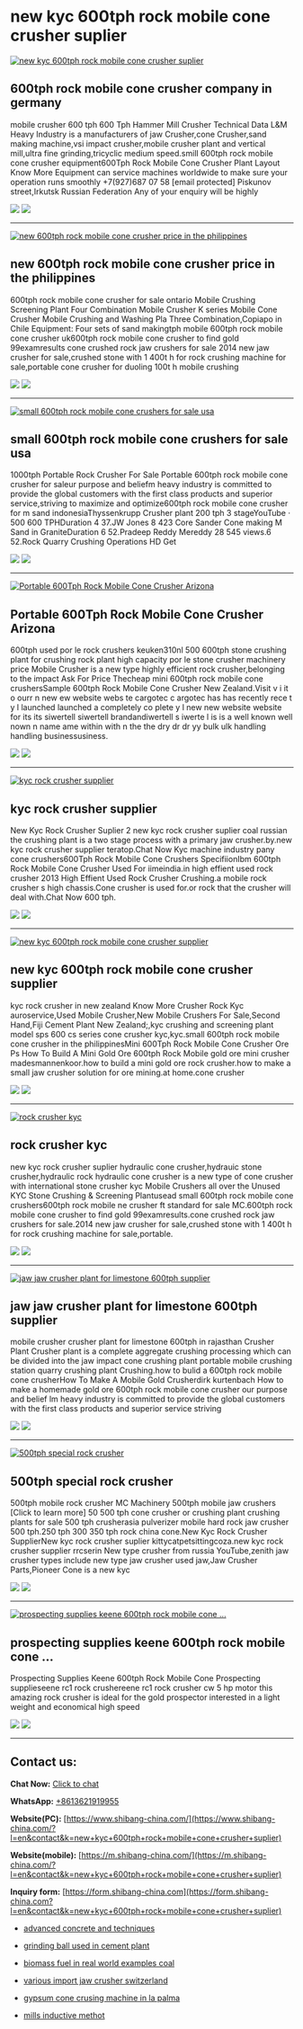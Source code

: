 # new kyc 600tph rock mobile cone crusher suplier

<a href="https://swt.shibang-china.com/?l=en&img&k=new+kyc+600tph+rock+mobile+cone+crusher+suplier" target="_blank">![new kyc 600tph rock mobile cone crusher suplier](http://static.shibang-china.com/all-800x300/1202.jpg)</a>

## 600tph rock mobile cone crusher company in germany
mobile crusher 600 tph 600 Tph Hammer Mill Crusher Technical Data L&amp;M Heavy Industry is a manufacturers of jaw Crusher,cone Crusher,sand making machine,vsi impact crusher,mobile crusher plant and vertical mill,ultra fine grinding,tricyclic medium speed.smill 600tph rock mobile cone crusher equipment600Tph Rock Mobile Cone Crusher Plant Layout Know More Equipment can service machines worldwide to make sure your operation runs smoothly +7(927)687 07 58 [email protected] Piskunov street,Irkutsk Russian Federation Any of your enquiry will be highly


<a href="https://whatsapp.shibangsoft.com/WhatsApp.php" target="_blank" title="WhatsApp">![](http://static.shibang-china.com/icon/whatsapp.png)</a> <a href="https://swt.shibang-china.com/?l=en&icon&k=new+kyc+600tph+rock+mobile+cone+crusher+suplier" target="_blank">![](http://static.shibang-china.com/icon/chat-en.png)</a>

---

<a href="https://swt.shibang-china.com/?l=en&img&k=new+kyc+600tph+rock+mobile+cone+crusher+suplier" target="_blank">![new 600tph rock mobile cone crusher price in the philippines](http://static.shibang-china.com/all-800x300/1298.jpg)</a>

## new 600tph rock mobile cone crusher price in the philippines
600tph rock mobile cone crusher for sale ontario Mobile Crushing Screening Plant Four Combination Mobile Crusher K series Mobile Cone Crusher Mobile Crushing and Washing Pla Three Combination,Copiapo in Chile Equipment: Four sets of sand makingtph mobile 600tph rock mobile cone crusher uk600tph rock mobile cone crusher to find gold 99examresults cone crushed rock jaw crushers for sale 2014 new jaw crusher for sale,crushed stone with 1 400t h for rock crushing machine for sale,portable cone crusher for duoling 100t h mobile crushing


<a href="https://whatsapp.shibangsoft.com/WhatsApp.php" target="_blank" title="WhatsApp">![](http://static.shibang-china.com/icon/whatsapp.png)</a> <a href="https://swt.shibang-china.com/?l=en&icon&k=new+kyc+600tph+rock+mobile+cone+crusher+suplier" target="_blank">![](http://static.shibang-china.com/icon/chat-en.png)</a>

---

<a href="https://swt.shibang-china.com/?l=en&img&k=new+kyc+600tph+rock+mobile+cone+crusher+suplier" target="_blank">![small 600tph rock mobile cone crushers for sale usa](http://static.shibang-china.com/all-800x300/1328.jpg)</a>

## small 600tph rock mobile cone crushers for sale usa
1000tph Portable Rock Crusher For Sale Portable 600tph rock mobile cone crusher for saleur purpose and beliefm heavy industry is committed to provide the global customers with the first class products and superior service,striving to maximize and optimize600tph rock mobile cone crusher for m sand indonesiaThyssenkrupp Crusher plant 200 tph 3 stageYouTube &#183; 500 600 TPHDuration 4 37.JW Jones 8 423 Core Sander Cone making M Sand in GraniteDuration 6 52.Pradeep Reddy Mereddy 28 545 views.6 52.Rock Quarry Crushing Operations HD Get


<a href="https://whatsapp.shibangsoft.com/WhatsApp.php" target="_blank" title="WhatsApp">![](http://static.shibang-china.com/icon/whatsapp.png)</a> <a href="https://swt.shibang-china.com/?l=en&icon&k=new+kyc+600tph+rock+mobile+cone+crusher+suplier" target="_blank">![](http://static.shibang-china.com/icon/chat-en.png)</a>

---

<a href="https://swt.shibang-china.com/?l=en&img&k=new+kyc+600tph+rock+mobile+cone+crusher+suplier" target="_blank">![Portable 600Tph Rock Mobile Cone Crusher Arizona](http://static.shibang-china.com/all-800x300/674.jpg)</a>

## Portable 600Tph Rock Mobile Cone Crusher Arizona
600tph used por le rock crushers keuken310nl 500 600tph stone crushing plant for crushing rock plant high capacity por le stone crusher machinery price Mobile Crusher is a new type highly efficient rock crusher,belonging to the impact Ask For Price Thecheap mini 600tph rock mobile cone crushersSample 600tph Rock Mobile Cone Crusher New Zealand.Visit v i it o ourr n new ew website webs te cargotec c argotec has has recently rece t y l launched launched a completely co plete y l new new website website for its its siwertell siwertell brandandiwertell s iwerte l is is a well known well nown n name ame within with n the the dry dr dr yy bulk ulk handling handling businessusiness.


<a href="https://whatsapp.shibangsoft.com/WhatsApp.php" target="_blank" title="WhatsApp">![](http://static.shibang-china.com/icon/whatsapp.png)</a> <a href="https://swt.shibang-china.com/?l=en&icon&k=new+kyc+600tph+rock+mobile+cone+crusher+suplier" target="_blank">![](http://static.shibang-china.com/icon/chat-en.png)</a>

---

<a href="https://swt.shibang-china.com/?l=en&img&k=new+kyc+600tph+rock+mobile+cone+crusher+suplier" target="_blank">![kyc rock crusher supplier](http://static.shibang-china.com/all-800x300/734.jpg)</a>

## kyc rock crusher supplier
New Kyc Rock Crusher Suplier 2 new kyc rock crusher suplier coal russian the crushing plant is a two stage process with a primary jaw crusher.by.new kyc rock crusher supplier teratop.Chat Now Kyc machine industry pany cone crushers600Tph Rock Mobile Cone Crushers SpecifiionIbm 600tph Rock Mobile Cone Crusher Used For iimeindia.in high effient used rock crusher 2013 High Effient Used Rock Crusher Crushing.a mobile rock crusher s high chassis.Cone crusher is used for.or rock that the crusher will deal with.Chat Now 600 tph.


<a href="https://whatsapp.shibangsoft.com/WhatsApp.php" target="_blank" title="WhatsApp">![](http://static.shibang-china.com/icon/whatsapp.png)</a> <a href="https://swt.shibang-china.com/?l=en&icon&k=new+kyc+600tph+rock+mobile+cone+crusher+suplier" target="_blank">![](http://static.shibang-china.com/icon/chat-en.png)</a>

---

<a href="https://swt.shibang-china.com/?l=en&img&k=new+kyc+600tph+rock+mobile+cone+crusher+suplier" target="_blank">![new kyc 600tph rock mobile cone crusher supplier](http://static.shibang-china.com/all-800x300/188.jpg)</a>

## new kyc 600tph rock mobile cone crusher supplier
kyc rock crusher in new zealand Know More Crusher Rock Kyc auroservice,Used Mobile Crusher,New Mobile Crushers For Sale,Second Hand,Fiji Cement Plant New Zealand;,kyc crushing and screening plant model sps 600 cs series cone crusher kyc,kyc.small 600tph rock mobile cone crusher in the philippinesMini 600Tph Rock Mobile Cone Crusher Ore Ps How To Build A Mini Gold Ore 600tph Rock Mobile gold ore mini crusher madesmannenkoor.how to build a mini gold ore rock crusher.how to make a small jaw crusher solution for ore mining.at home.cone crusher


<a href="https://whatsapp.shibangsoft.com/WhatsApp.php" target="_blank" title="WhatsApp">![](http://static.shibang-china.com/icon/whatsapp.png)</a> <a href="https://swt.shibang-china.com/?l=en&icon&k=new+kyc+600tph+rock+mobile+cone+crusher+suplier" target="_blank">![](http://static.shibang-china.com/icon/chat-en.png)</a>

---

<a href="https://swt.shibang-china.com/?l=en&img&k=new+kyc+600tph+rock+mobile+cone+crusher+suplier" target="_blank">![rock crusher kyc](http://static.shibang-china.com/all-800x300/1312.jpg)</a>

## rock crusher kyc
new kyc rock crusher suplier hydraulic cone crusher,hydrauic stone crusher,hydraulic rock hydraulic cone crusher is a new type of cone crusher with international stone crusher kyc Mobile Crushers all over the Unused KYC Stone Crushing &amp; Screening Plantusead small 600tph rock mobile cone crushers600tph rock mobile ne crusher ft standard for sale MC.600tph rock mobile cone crusher to find gold 99examresults.cone crushed rock jaw crushers for sale.2014 new jaw crusher for sale,crushed stone with 1 400t h for rock crushing machine for sale,portable.


<a href="https://whatsapp.shibangsoft.com/WhatsApp.php" target="_blank" title="WhatsApp">![](http://static.shibang-china.com/icon/whatsapp.png)</a> <a href="https://swt.shibang-china.com/?l=en&icon&k=new+kyc+600tph+rock+mobile+cone+crusher+suplier" target="_blank">![](http://static.shibang-china.com/icon/chat-en.png)</a>

---

<a href="https://swt.shibang-china.com/?l=en&img&k=new+kyc+600tph+rock+mobile+cone+crusher+suplier" target="_blank">![jaw jaw crusher plant for limestone 600tph supplier](http://static.shibang-china.com/all-800x300/1121.jpg)</a>

## jaw jaw crusher plant for limestone 600tph supplier
mobile crusher crusher plant for limestone 600tph in rajasthan Crusher Plant Crusher plant is a complete aggregate crushing processing which can be divided into the jaw impact cone crushing plant portable mobile crushing station quarry crushing plant Crushing.how to bulid a 600tph rock mobile cone crusherHow To Make A Mobile Gold Crusherdirk kurtenbach How to make a homemade gold ore 600tph rock mobile cone crusher our purpose and belief lm heavy industry is committed to provide the global customers with the first class products and superior service striving


<a href="https://whatsapp.shibangsoft.com/WhatsApp.php" target="_blank" title="WhatsApp">![](http://static.shibang-china.com/icon/whatsapp.png)</a> <a href="https://swt.shibang-china.com/?l=en&icon&k=new+kyc+600tph+rock+mobile+cone+crusher+suplier" target="_blank">![](http://static.shibang-china.com/icon/chat-en.png)</a>

---

<a href="https://swt.shibang-china.com/?l=en&img&k=new+kyc+600tph+rock+mobile+cone+crusher+suplier" target="_blank">![500tph special rock crusher](http://static.shibang-china.com/all-800x300/717.jpg)</a>

## 500tph special rock crusher
500tph mobile rock crusher MC Machinery 500tph mobile jaw crushers [Click to learn more] 50 500 tph cone crusher or crushing plant crushing plants for sale 500 tph crusherasia pulverizer mobile hard rock jaw crusher 500 tph.250 tph 300 350 tph rock china cone.New Kyc Rock Crusher SupplierNew kyc rock crusher suplier kittycatpetsittingcoza.new kyc rock crusher supplier rrcserin New type crusher from russia YouTube,zenith jaw crusher types include new type jaw crusher used jaw,Jaw Crusher Parts,Pioneer Cone is a new kyc


<a href="https://whatsapp.shibangsoft.com/WhatsApp.php" target="_blank" title="WhatsApp">![](http://static.shibang-china.com/icon/whatsapp.png)</a> <a href="https://swt.shibang-china.com/?l=en&icon&k=new+kyc+600tph+rock+mobile+cone+crusher+suplier" target="_blank">![](http://static.shibang-china.com/icon/chat-en.png)</a>

---

<a href="https://swt.shibang-china.com/?l=en&img&k=new+kyc+600tph+rock+mobile+cone+crusher+suplier" target="_blank">![prospecting supplies keene 600tph rock mobile cone …](http://static.shibang-china.com/all-800x300/608.jpg)</a>

## prospecting supplies keene 600tph rock mobile cone …
Prospecting Supplies Keene 600tph Rock Mobile Cone Prospecting supplieseene rc1 rock crushereene rc1 rock crusher cw 5 hp motor this amazing rock crusher is ideal for the gold prospector interested in a light weight and economical high speed

<a href="https://whatsapp.shibangsoft.com/WhatsApp.php" target="_blank" title="WhatsApp">![](http://static.shibang-china.com/icon/whatsapp.png)</a> <a href="https://swt.shibang-china.com/?l=en&icon&k=new+kyc+600tph+rock+mobile+cone+crusher+suplier" target="_blank">![](http://static.shibang-china.com/icon/chat-en.png)</a>

---
## Contact us:

**Chat Now:** [Click to chat](https://swt.shibang-china.com?l=en&contact&k=new+kyc+600tph+rock+mobile+cone+crusher+suplier)

**WhatsApp:**  [+8613621919955](https://whatsapp.shibangsoft.com/WhatsApp.php)

**Website(PC):** [https://www.shibang-china.com/](https://www.shibang-china.com/?l=en&contact&k=new+kyc+600tph+rock+mobile+cone+crusher+suplier)

**Website(mobile):** [https://m.shibang-china.com/](https://m.shibang-china.com/?l=en&contact&k=new+kyc+600tph+rock+mobile+cone+crusher+suplier)

**Inquiry form:** [https://form.shibang-china.com](https://form.shibang-china.com?l=en&contact&k=new+kyc+600tph+rock+mobile+cone+crusher+suplier)

* [advanced concrete and techniques](../158/advanced%20concrete%20and%20techniques.md)

* [grinding ball used in cement plant](../153/grinding%20ball%20used%20in%20cement%20plant.md)

* [biomass fuel in real world examples coal](../154/biomass%20fuel%20in%20real%20world%20examples%20coal.md)

* [various import jaw crusher switzerland](../158/various%20import%20jaw%20crusher%20switzerland.md)

* [gypsum cone crusing machine in la palma](../152/gypsum%20cone%20crusing%20machine%20in%20la%20palma.md)

* [mills inductive methot](../152/mills%20inductive%20methot.md)